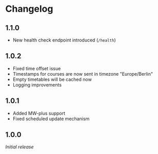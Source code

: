 # Changelog

1.1.0
----------------------------------------
* New health check endpoint introduced (`/health`)

1.0.2
----------------------------------------
* Fixed time offset issue
* Timestamps for courses are now sent in timezone "Europe/Berlin"
* Empty timetables will be cached now
* Logging improvements

1.0.1
----------------------------------------
* Added MW-plus support
* Fixed scheduled update mechanism

1.0.0
----------------------------------------
*Initial release*
